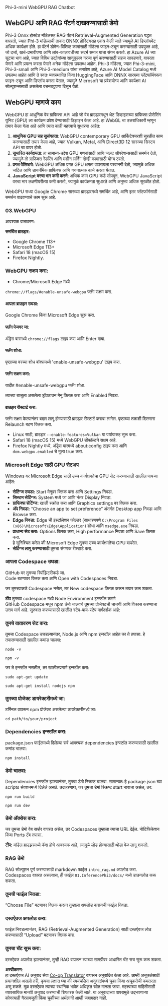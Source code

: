 <!--
CO_OP_TRANSLATOR_METADATA:
{
  "original_hash": "4aac6b8a5dcbbe9a32b47be30340cac2",
  "translation_date": "2025-07-16T17:15:31+00:00",
  "source_file": "code/08.RAG/rag_webgpu_chat/README.md",
  "language_code": "mr"
}
-->
Phi-3-mini WebGPU RAG Chatbot

## WebGPU आणि RAG पॅटर्न दाखवण्यासाठी डेमो
Phi-3 Onnx होस्टेड मॉडेलसह RAG पॅटर्न Retrieval-Augmented Generation पद्धत वापरतो, ज्यात Phi-3 मॉडेल्सची ताकद ONNX होस्टिंगसह एकत्र केली जाते ज्यामुळे AI डिप्लॉयमेंट अधिक कार्यक्षम होते. हा पॅटर्न डोमेन-विशिष्ट कामांसाठी मॉडेल्स फाइन-ट्यून करण्यासाठी उपयुक्त आहे, जो दर्जा, खर्च-प्रभावीपणा आणि लांब-कालावधीच्या संदर्भ समज यांचा संगम करतो. हा Azure AI च्या सूटचा भाग आहे, ज्यात विविध उद्योगांच्या सानुकूलन गरजा पूर्ण करण्यासाठी सहज सापडणारे, वापरता येणारे आणि प्रयत्न करता येणारे अनेक मॉडेल्स उपलब्ध आहेत. Phi-3 मॉडेल्स, ज्यात Phi-3-mini, Phi-3-small आणि Phi-3-medium यांचा समावेश आहे, Azure AI Model Catalog मध्ये उपलब्ध आहेत आणि ते स्वतः व्यवस्थापित किंवा HuggingFace आणि ONNX सारख्या प्लॅटफॉर्मवरून फाइन-ट्यून आणि डिप्लॉय करता येतात, ज्यामुळे Microsoft चा प्रवेशयोग्य आणि कार्यक्षम AI सोल्यूशन्ससाठी असलेला वचनबद्धपणा दिसून येतो.

## WebGPU म्हणजे काय
WebGPU हा आधुनिक वेब ग्राफिक्स API आहे जो वेब ब्राउझरमधून थेट डिव्हाइसच्या ग्राफिक्स प्रोसेसिंग युनिट (GPU) ला कार्यक्षम प्रवेश देण्यासाठी डिझाइन केला आहे. हा WebGL चा उत्तराधिकारी म्हणून तयार केला गेला आहे आणि त्यात काही महत्त्वाचे सुधारणा आहेत:

1. **आधुनिक GPU सह सुसंगतता**: WebGPU contemporary GPU आर्किटेक्चरशी सुरळीत काम करण्यासाठी तयार केला आहे, ज्यात Vulkan, Metal, आणि Direct3D 12 सारख्या सिस्टम API चा वापर होतो.
2. **सुधारित कार्यक्षमता**: हा सामान्य-उद्देश GPU गणनांसाठी आणि जलद ऑपरेशन्ससाठी समर्थन देतो, ज्यामुळे तो ग्राफिक्स रेंडरिंग आणि मशीन लर्निंग दोन्ही कामांसाठी योग्य ठरतो.
3. **प्रगत वैशिष्ट्ये**: WebGPU अधिक प्रगत GPU क्षमता वापरायला परवानगी देतो, ज्यामुळे अधिक जटिल आणि डायनॅमिक ग्राफिक्स आणि गणनात्मक कामे करता येतात.
4. **JavaScript वरचा भार कमी करणे**: अधिक काम GPU कडे सोपवून, WebGPU JavaScript वरचा भार लक्षणीयरीत्या कमी करतो, ज्यामुळे कार्यक्षमता सुधारते आणि अनुभव अधिक सुरळीत होतो.

WebGPU सध्या Google Chrome सारख्या ब्राउझरमध्ये समर्थित आहे, आणि इतर प्लॅटफॉर्मसाठी समर्थन वाढवण्याचे काम सुरू आहे.

### 03.WebGPU
आवश्यक वातावरण:

**समर्थित ब्राउझर:**  
- Google Chrome 113+  
- Microsoft Edge 113+  
- Safari 18 (macOS 15)  
- Firefox Nightly.

### WebGPU सक्षम करा:

- Chrome/Microsoft Edge मध्ये

`chrome://flags/#enable-unsafe-webgpu` फ्लॅग सक्षम करा.

#### आपला ब्राउझर उघडा:
Google Chrome किंवा Microsoft Edge सुरू करा.

#### फ्लॅग पेजवर जा:
अ‍ॅड्रेस बारमध्ये `chrome://flags` टाइप करा आणि Enter दाबा.

#### फ्लॅग शोधा:
पृष्ठाच्या वरच्या शोध बॉक्समध्ये 'enable-unsafe-webgpu' टाइप करा.

#### फ्लॅग सक्षम करा:
यादीत #enable-unsafe-webgpu फ्लॅग शोधा.

त्याच्या बाजूला असलेला ड्रॉपडाउन मेनू क्लिक करा आणि Enabled निवडा.

#### ब्राउझर रीस्टार्ट करा:

फ्लॅग सक्षम केल्यानंतर बदल लागू होण्यासाठी ब्राउझर रीस्टार्ट करावा लागेल. पृष्ठाच्या तळाशी दिसणारा Relaunch बटण क्लिक करा.

- Linux साठी, ब्राउझर `--enable-features=Vulkan` या पर्यायासह सुरू करा.  
- Safari 18 (macOS 15) मध्ये WebGPU डीफॉल्टने सक्षम आहे.  
- Firefox Nightly मध्ये, अ‍ॅड्रेस बारमध्ये about:config टाइप करा आणि `dom.webgpu.enabled` चे मूल्य true करा.

### Microsoft Edge साठी GPU सेटअप

Windows वर Microsoft Edge साठी उच्च कार्यक्षमतेचा GPU सेट करण्यासाठी खालील पायऱ्या आहेत:

- **सेटिंग्ज उघडा:** Start मेनूवर क्लिक करा आणि Settings निवडा.  
- **सिस्टम सेटिंग्ज:** System मध्ये जा आणि नंतर Display निवडा.  
- **ग्राफिक्स सेटिंग्ज:** खाली स्क्रोल करा आणि Graphics settings वर क्लिक करा.  
- **अ‍ॅप निवडा:** “Choose an app to set preference” अंतर्गत Desktop app निवडा आणि Browse करा.  
- **Edge निवडा:** Edge ची इंस्टॉलेशन फोल्डर (साधारणपणे `C:\Program Files (x86)\Microsoft\Edge\Application`) शोधा आणि `msedge.exe` निवडा.  
- **प्राधान्य सेट करा:** Options क्लिक करा, High performance निवडा आणि Save क्लिक करा.  
हे सुनिश्चित करेल की Microsoft Edge तुमचा उच्च कार्यक्षमतेचा GPU वापरेल.  
- **सेटिंग्ज लागू करण्यासाठी** तुमचा संगणक रीस्टार्ट करा.

### आपला Codespace उघडा:
GitHub वर तुमच्या रिपॉझिटरीकडे जा.  
Code बटणावर क्लिक करा आणि Open with Codespaces निवडा.

जर तुमच्याकडे Codespace नसेल, तर New codespace क्लिक करून तयार करू शकता.

**टीप** तुमच्या codespace मध्ये Node Environment इन्स्टॉल करणे  
GitHub Codespace मधून npm डेमो चालवणे तुमच्या प्रोजेक्टची चाचणी आणि विकास करण्याचा उत्तम मार्ग आहे. सुरुवात करण्यासाठी खालील स्टेप-बाय-स्टेप मार्गदर्शक आहे:

### तुमचे वातावरण सेट करा:
तुमचा Codespace उघडल्यानंतर, Node.js आणि npm इन्स्टॉल आहेत का ते तपासा. हे तपासण्यासाठी खालील कमांड चालवा:  
```
node -v
```  
```
npm -v
```

जर ते इन्स्टॉल नसतील, तर खालीलप्रमाणे इन्स्टॉल करा:  
```
sudo apt-get update
```  
```
sudo apt-get install nodejs npm
```

### तुमच्या प्रोजेक्ट डायरेक्टरीमध्ये जा:
टर्मिनल वापरून npm प्रोजेक्ट असलेल्या डायरेक्टरीमध्ये जा:  
```
cd path/to/your/project
```

### Dependencies इन्स्टॉल करा:
package.json फाईलमध्ये दिलेल्या सर्व आवश्यक dependencies इन्स्टॉल करण्यासाठी खालील कमांड चालवा:  
```
npm install
```

### डेमो चालवा:
Dependencies इन्स्टॉल झाल्यानंतर, तुमचा डेमो स्क्रिप्ट चालवा. सामान्यतः हे package.json च्या scripts सेक्शनमध्ये दिलेले असते. उदाहरणार्थ, जर तुमचा डेमो स्क्रिप्ट start नावाचा असेल, तर:  
```
npm run build
```  
```
npm run dev
```

### डेमो अ‍ॅक्सेस करा:
जर तुमचा डेमो वेब सर्व्हर वापरत असेल, तर Codespaces तुम्हाला त्याचा URL देईल. नोटिफिकेशन किंवा Ports टॅब तपासा.

**टीप:** मॉडेल ब्राउझरमध्ये कॅश होणे आवश्यक आहे, त्यामुळे लोड होण्यासाठी थोडा वेळ लागू शकतो.

### RAG डेमो
RAG सोल्यूशन पूर्ण करण्यासाठी markdown फाईल `intro_rag.md` अपलोड करा. Codespaces वापरत असल्यास, ही फाईल `01.InferencePhi3/docs/` मध्ये डाउनलोड करू शकता.

### तुमची फाईल निवडा:
“Choose File” बटणावर क्लिक करून तुम्हाला अपलोड करायची फाईल निवडा.

### दस्तऐवज अपलोड करा:
फाईल निवडल्यानंतर, RAG (Retrieval-Augmented Generation) साठी दस्तऐवज लोड करण्यासाठी “Upload” बटणावर क्लिक करा.

### तुमचा चॅट सुरू करा:
दस्तऐवज अपलोड झाल्यानंतर, तुम्ही RAG वापरून त्याच्या सामग्रीवर आधारित चॅट सत्र सुरू करू शकता.

**अस्वीकरण**:  
हा दस्तऐवज AI अनुवाद सेवा [Co-op Translator](https://github.com/Azure/co-op-translator) वापरून अनुवादित केला आहे. आम्ही अचूकतेसाठी प्रयत्नशील असलो तरी, कृपया लक्षात घ्या की स्वयंचलित अनुवादांमध्ये चुका किंवा अचूकतेची कमतरता असू शकते. मूळ दस्तऐवज त्याच्या स्थानिक भाषेत अधिकृत स्रोत मानला जावा. महत्त्वाच्या माहितीसाठी व्यावसायिक मानवी अनुवाद करण्याची शिफारस केली जाते. या अनुवादाच्या वापरामुळे उद्भवणाऱ्या कोणत्याही गैरसमजुती किंवा चुकीच्या अर्थलागी आम्ही जबाबदार नाही.
